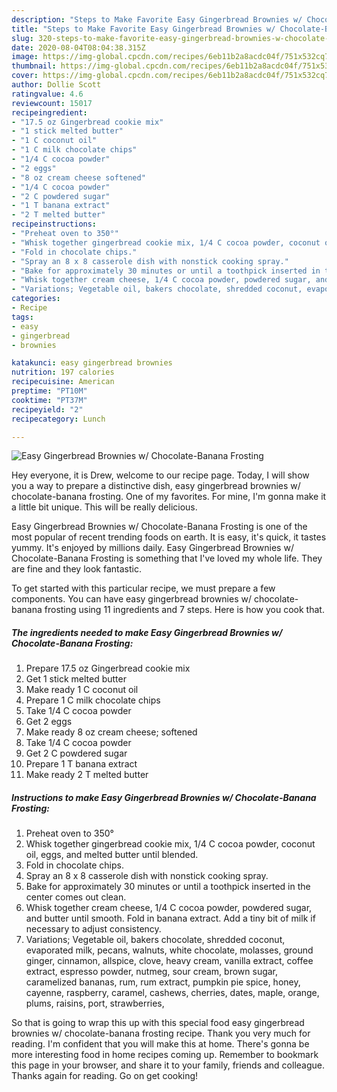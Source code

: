```yaml
---
description: "Steps to Make Favorite Easy Gingerbread Brownies w/ Chocolate-Banana Frosting"
title: "Steps to Make Favorite Easy Gingerbread Brownies w/ Chocolate-Banana Frosting"
slug: 320-steps-to-make-favorite-easy-gingerbread-brownies-w-chocolate-banana-frosting
date: 2020-08-04T08:04:38.315Z
image: https://img-global.cpcdn.com/recipes/6eb11b2a8acdc04f/751x532cq70/easy-gingerbread-brownies-w-chocolate-banana-frosting-recipe-main-photo.jpg
thumbnail: https://img-global.cpcdn.com/recipes/6eb11b2a8acdc04f/751x532cq70/easy-gingerbread-brownies-w-chocolate-banana-frosting-recipe-main-photo.jpg
cover: https://img-global.cpcdn.com/recipes/6eb11b2a8acdc04f/751x532cq70/easy-gingerbread-brownies-w-chocolate-banana-frosting-recipe-main-photo.jpg
author: Dollie Scott
ratingvalue: 4.6
reviewcount: 15017
recipeingredient:
- "17.5 oz Gingerbread cookie mix"
- "1 stick melted butter"
- "1 C coconut oil"
- "1 C milk chocolate chips"
- "1/4 C cocoa powder"
- "2 eggs"
- "8 oz cream cheese softened"
- "1/4 C cocoa powder"
- "2 C powdered sugar"
- "1 T banana extract"
- "2 T melted butter"
recipeinstructions:
- "Preheat oven to 350°"
- "Whisk together gingerbread cookie mix, 1/4 C cocoa powder, coconut oil, eggs, and melted butter until blended."
- "Fold in chocolate chips."
- "Spray an 8 x 8 casserole dish with nonstick cooking spray."
- "Bake for approximately 30 minutes or until a toothpick inserted in the center comes out clean."
- "Whisk together cream cheese, 1/4 C cocoa powder, powdered sugar, and butter until smooth. Fold in banana extract. Add a tiny bit of milk if necessary to adjust consistency."
- "Variations; Vegetable oil, bakers chocolate, shredded coconut, evaporated milk, pecans, walnuts, white chocolate, molasses, ground ginger, cinnamon, allspice, clove, heavy cream, vanilla extract, coffee extract, espresso powder, nutmeg, sour cream, brown sugar, caramelized bananas, rum, rum extract, pumpkin pie spice, honey, cayenne, raspberry, caramel, cashews, cherries, dates, maple, orange, plums, raisins, port, strawberries,"
categories:
- Recipe
tags:
- easy
- gingerbread
- brownies

katakunci: easy gingerbread brownies 
nutrition: 197 calories
recipecuisine: American
preptime: "PT10M"
cooktime: "PT37M"
recipeyield: "2"
recipecategory: Lunch

---
```



![Easy Gingerbread Brownies w/ Chocolate-Banana Frosting](https://img-global.cpcdn.com/recipes/6eb11b2a8acdc04f/751x532cq70/easy-gingerbread-brownies-w-chocolate-banana-frosting-recipe-main-photo.jpg)

Hey everyone, it is Drew, welcome to our recipe page. Today, I will show you a way to prepare a distinctive dish, easy gingerbread brownies w/ chocolate-banana frosting. One of my favorites. For mine, I'm gonna make it a little bit unique. This will be really delicious.



Easy Gingerbread Brownies w/ Chocolate-Banana Frosting is one of the most popular of recent trending foods on earth. It is easy, it's quick, it tastes yummy. It's enjoyed by millions daily. Easy Gingerbread Brownies w/ Chocolate-Banana Frosting is something that I've loved my whole life. They are fine and they look fantastic.


To get started with this particular recipe, we must prepare a few components. You can have easy gingerbread brownies w/ chocolate-banana frosting using 11 ingredients and 7 steps. Here is how you cook that.

<!--inarticleads1-->

##### The ingredients needed to make Easy Gingerbread Brownies w/ Chocolate-Banana Frosting:

1. Prepare 17.5 oz Gingerbread cookie mix
1. Get 1 stick melted butter
1. Make ready 1 C coconut oil
1. Prepare 1 C milk chocolate chips
1. Take 1/4 C cocoa powder
1. Get 2 eggs
1. Make ready 8 oz cream cheese; softened
1. Take 1/4 C cocoa powder
1. Get 2 C powdered sugar
1. Prepare 1 T banana extract
1. Make ready 2 T melted butter




<!--inarticleads2-->

##### Instructions to make Easy Gingerbread Brownies w/ Chocolate-Banana Frosting:

1. Preheat oven to 350°
1. Whisk together gingerbread cookie mix, 1/4 C cocoa powder, coconut oil, eggs, and melted butter until blended.
1. Fold in chocolate chips.
1. Spray an 8 x 8 casserole dish with nonstick cooking spray.
1. Bake for approximately 30 minutes or until a toothpick inserted in the center comes out clean.
1. Whisk together cream cheese, 1/4 C cocoa powder, powdered sugar, and butter until smooth. Fold in banana extract. Add a tiny bit of milk if necessary to adjust consistency.
1. Variations; Vegetable oil, bakers chocolate, shredded coconut, evaporated milk, pecans, walnuts, white chocolate, molasses, ground ginger, cinnamon, allspice, clove, heavy cream, vanilla extract, coffee extract, espresso powder, nutmeg, sour cream, brown sugar, caramelized bananas, rum, rum extract, pumpkin pie spice, honey, cayenne, raspberry, caramel, cashews, cherries, dates, maple, orange, plums, raisins, port, strawberries,




So that is going to wrap this up with this special food easy gingerbread brownies w/ chocolate-banana frosting recipe. Thank you very much for reading. I'm confident that you will make this at home. There's gonna be more interesting food in home recipes coming up. Remember to bookmark this page in your browser, and share it to your family, friends and colleague. Thanks again for reading. Go on get cooking!
